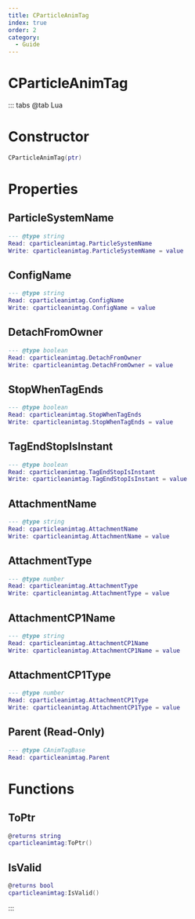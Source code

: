 ```yaml
---
title: CParticleAnimTag
index: true
order: 2
category:
  - Guide
---
```


# CParticleAnimTag

::: tabs
@tab Lua
# Constructor
```lua
CParticleAnimTag(ptr)
```
# Properties
## ParticleSystemName 
```lua
--- @type string
Read: cparticleanimtag.ParticleSystemName
Write: cparticleanimtag.ParticleSystemName = value
```
## ConfigName 
```lua
--- @type string
Read: cparticleanimtag.ConfigName
Write: cparticleanimtag.ConfigName = value
```
## DetachFromOwner 
```lua
--- @type boolean
Read: cparticleanimtag.DetachFromOwner
Write: cparticleanimtag.DetachFromOwner = value
```
## StopWhenTagEnds 
```lua
--- @type boolean
Read: cparticleanimtag.StopWhenTagEnds
Write: cparticleanimtag.StopWhenTagEnds = value
```
## TagEndStopIsInstant 
```lua
--- @type boolean
Read: cparticleanimtag.TagEndStopIsInstant
Write: cparticleanimtag.TagEndStopIsInstant = value
```
## AttachmentName 
```lua
--- @type string
Read: cparticleanimtag.AttachmentName
Write: cparticleanimtag.AttachmentName = value
```
## AttachmentType 
```lua
--- @type number
Read: cparticleanimtag.AttachmentType
Write: cparticleanimtag.AttachmentType = value
```
## AttachmentCP1Name 
```lua
--- @type string
Read: cparticleanimtag.AttachmentCP1Name
Write: cparticleanimtag.AttachmentCP1Name = value
```
## AttachmentCP1Type 
```lua
--- @type number
Read: cparticleanimtag.AttachmentCP1Type
Write: cparticleanimtag.AttachmentCP1Type = value
```
## Parent (Read-Only)
```lua
--- @type CAnimTagBase
Read: cparticleanimtag.Parent
```
# Functions
## ToPtr
```lua
@returns string
cparticleanimtag:ToPtr()
```
## IsValid
```lua
@returns bool
cparticleanimtag:IsValid()
```

:::